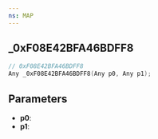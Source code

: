 ```yaml
---
ns: MAP
---
```

## _0xF08E42BFA46BDFF8

```c
// 0xF08E42BFA46BDFF8
Any _0xF08E42BFA46BDFF8(Any p0, Any p1);
```

## Parameters
* **p0**:
* **p1**:
